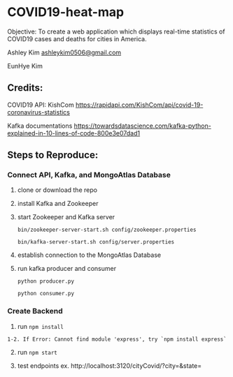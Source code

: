 # COVID19-heat-map
Objective: To create a web application which displays real-time statistics of COVID19 cases and deaths for cities in America.

Ashley Kim ashleykim0506@gmail.com

EunHye Kim


## Credits:

COVID19 API:
    KishCom
		https://rapidapi.com/KishCom/api/covid-19-coronavirus-statistics
		
Kafka documentations
		https://towardsdatascience.com/kafka-python-explained-in-10-lines-of-code-800e3e07dad1
 
 
    
## Steps to Reproduce:

  ### Connect API, Kafka, and MongoAtlas Database
  
   1. clone or download the repo
   
   2. install Kafka and Zookeeper
   
   3. start Zookeeper and Kafka server
   
      `bin/zookeeper-server-start.sh config/zookeeper.properties`
      
      `bin/kafka-server-start.sh config/server.properties`
      
   4. establish connection to the MongoAtlas Database
   
   5. run kafka producer and consumer
   
       `python producer.py`
       
       `python consumer.py`
       
       
   ### Create Backend
   
   1. run `npm install`
   
   	1-2. If Error: Cannot find module 'express', try `npm install express`
   
   2. run `npm start`
   
   3. test endpoints ex. http://localhost:3120/cityCovid/?city=<city>&state=<state>



  
